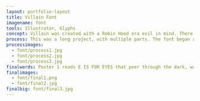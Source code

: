 ```yaml
---
layout: portfolio-layout
title: Villain Font
imagename: font
tools: Illustrator, Glyphs
concept: Villain was created with a Robin Hood era evil in mind. There was a bit of world building involved, which helped round out the font overall. The story would have been something like this; Set in Germany sometime in the late 1800s an awful cunning evil swept through the land. They wrote awful letters and had awful spirits that linger about them, and they knew far too much about poison. It was based loosely on a modern Fractura style, inspiration coming from how you would write with a chisel tipped pen. Because I love tall skinny fonts, I decided to try combining the effect of a tall cap height with an old fashioned feel. The best part was having a story that this font would be in, it made it all the more magical to actually say, alright, how would they write this? How would the punctuation look? I was able to weave a story with just how I created the letters.  The project also included a set of dingbats, and that was fun to image what kind of bits of the world I could create.
process: This was a long project, with multiple parts. The font began as handwritten letterforms, rewritten over and over again to get the weights and angles. It was then scanned and traced in Illustrator, where it was adjusted to a grid and made the same weight. At this point, we exported one letter out to be 3D printed, which was incredible to do, and to see how exactly the letter physically looks. Once the letters, numbers, and punctuation were completed, they were brought into Glyphs to adjust them further. There was where the kerning and leading were created, as well as doing some custom pairs for certain letters.  The final part was creating a poster to celebrate the font. These posters each had to talk about an aspect of the font.
processimages:
  - font/process1.jpg
  - font/process2.jpg
  - font/process3.jpg
finalwords: Poster 1 reads E IS FOR EYES that peer through the dark, watching and waiting, weeping, withering in darkness. Villain has a narrow aperture, which allows for a condensed look. The arcs are sharply transitioned much like a brushstroke of ink, narrow to wide and full. Perfect for that dreadful letter you mean to send. Poster 2 reads  X IS FOR XANTHIC the nitrogenous compound found in the blood you left behind when you killed the queen and her men. Their ghosts still clamor outside your windows. Villain has a large x-height, emphasized by the tall ascenders and descenders. Lowercase letters are half the height of the uppercase, which allows you to recount how the queen was murdered in more detail. Poster 3 reads R IS FOR RAVENS who gather around your home in a great cloud of unkindness, shadowing the sun and moon from reaching the tall dark windows. Villain has downturned terminals that taper and turn like the sharp beak of the raven. The terminals are reflected throughout the font.
finalimages:
  - font/final1.png
  - font/final2.jpg
finalbig: font/final3.jpg
---
```

